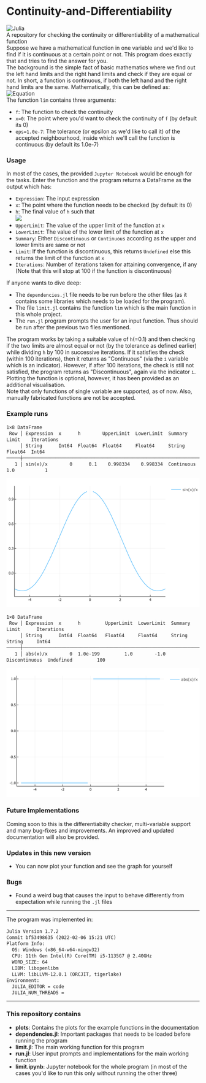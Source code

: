 # Continuity-and-Differentiability
![Julia](https://img.shields.io/static/v1?label=Language%20Used&message=The%20Julia%20Programming%20Language&color=purple&logo=julia&logoColor=white)<br>
A repository for checking the continuity or differentiability of a mathematical function<br>
Suppose we have a mathematical function in one variable and we'd like to find if it is continuous at a certain point or not. This program does exactly that and tries to find the answer for you.<br>
The background is the simple fact of basic mathematics where we find out the left hand limits and the right hand limits and check if they are equal or not. In short, a function is continuous, if both the left hand and the right hand limits are the same. Mathematically, this can be defined as:<br>
![Equation](https://latex2png.com/pngs/ecd3d8e13746a82127f4eed1f79de818.png)<br>
The function `lim` contains three arguments:
- `f`: The function to check the continuity
- `x=0`:  The point where you'd want to check the continuity of `f` (by default its 0)
- `eps=1.0e-7`: The tolerance (or epsilon as we'd like to call it) of the accepted neighbourhood, inside which we'll call the function is continuous (by default its 1.0e-7)

###  Usage
In most of the cases, the provided `Jupyter Notebook` would be enough for the tasks. Enter the function and the program returns a DataFrame as the output which has:
- `Expression`: The input expression
- `x`:  The point where the function needs to be checked (by default its 0)
- `h`:  The final value of `h` such that<br> ![](https://latex2png.com/pngs/2c66ebef660f8b73d9b193b7461e16a2.png)
- `UpperLimit`: The value of the upper limit of the function at `x`
- `LowerLimit`: The value of the lower limit of the function at `x`
- `Summary`:  Either `Discontinuous` or `Continuous` according as the upper and lower limits are same or not
- `Limit`:  If the function is discontinuous, this returns `Undefined` else this returns the limit of the function at `x`
- `Iterations`: Number of iterations taken for attaining convergence, if any (Note that this will stop at 100 if the function is discontinuous)

If anyone wants to dive deep:
- The `dependencies.jl` file needs to be run before the other files (as it contains some libraries which needs to be loaded for the program).
- The file `limit.jl` contains the function `lim` which is the main function in this whole project.
- The `run.jl` program prompts the user for an input function. Thus should be run after the previous two files mentioned.

The program works by taking a suitable value of `h`(=0.1) and then checking if the two limits are almost equal or not (by the tolerance as defined earlier) while dividing `h` by 100 in successive iterations. If it satisfies the check (within 100 iterations), then it returns as "Continuous" (via the `i` variable which is an indicator). However, if after 100 iterations, the check is still not satisfied, the program returns as "Discontinuous", again via the indicator `i`.<br>
Plotting the function is optional, however, it has been provided as an additional visualisation.<br>
Note that only functions of single variable are supported, as of now. Also, manually fabricated functions are not be accepted.

### Example runs

```
1×8 DataFrame
 Row │ Expression  x      h        UpperLimit  LowerLimit  Summary     Limit    Iterations 
     │ String      Int64  Float64  Float64     Float64     String      Float64  Int64      
─────┼─────────────────────────────────────────────────────────────────────────────────────
   1 │ sin(x)/x        0      0.1    0.998334    0.998334  Continuous      1.0           1
```
![Plot-1](plots/limit_plot1.png)

```
1×8 DataFrame
 Row │ Expression  x      h         UpperLimit  LowerLimit  Summary        Limit      Iterations 
     │ String      Int64  Float64   Float64     Float64     String         String     Int64      
─────┼───────────────────────────────────────────────────────────────────────────────────────────
   1 │ abs(x)/x        0  1.0e-199         1.0        -1.0  Discontinuous  Undefined         100
```
![Plot-2](plots/limit_plot2.png)

### Future Implementations
Coming soon to this is the differentiabiity checker, multi-variable support and many bug-fixes and improvements. An improved and updated documentation will also be provided.

### Updates in this new version
- You can now plot your function and see the graph for yourself

### Bugs
- Found a weird bug that causes the input to behave differently from expectation while running the `.jl` files

----
The program was implemented in:
```
Julia Version 1.7.2
Commit bf53498635 (2022-02-06 15:21 UTC)
Platform Info:
  OS: Windows (x86_64-w64-mingw32)
  CPU: 11th Gen Intel(R) Core(TM) i5-1135G7 @ 2.40GHz
  WORD_SIZE: 64
  LIBM: libopenlibm
  LLVM: libLLVM-12.0.1 (ORCJIT, tigerlake)
Environment:
  JULIA_EDITOR = code
  JULIA_NUM_THREADS =
```
----
### This repository contains
- **plots**: Contains the plots for the example functions in the documentation
- **dependencies.jl**: Important packages that needs to be loaded before running the program
- **limit.jl**: The main working function for this program
- **run.jl**: User input prompts and implementations for the main working function
- **limit.ipynb**: Jupyter notebook for the whole program (in most of the cases you'd like to run this only without running the other three)
